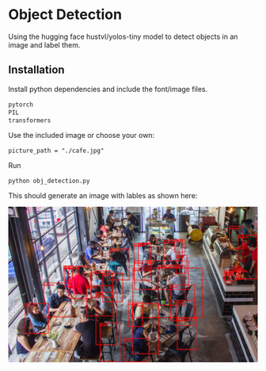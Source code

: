 # Object Detection

Using the hugging face hustvl/yolos-tiny model to detect objects in an image and label them.



## Installation

Install python dependencies and include the font/image files.

```
pytorch
PIL
transformers
```
    
Use the included image or choose your own:
```
picture_path = "./cafe.jpg"
```

Run
```
python obj_detection.py
```

This should generate an image with lables as shown here:

![cafe-results.jpg](cafe-results.jpg)
